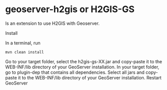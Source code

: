 # geoserver-h2gis or H2GIS-GS

Is an extension to use H2GIS with Geoserver.

Install

In a terminal, run

```
mvn clean install

```

Go to your target folder, select the h2gis-gs-XX.jar and copy-paste it to the WEB-INF/lib directory of your GeoServer installation.
In your target folder, go to plugin-dep that contains all dependencies. Select all jars and copy-paste it to the WEB-INF/lib directory of your GeoServer installation.
Restart GeoServer
